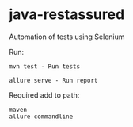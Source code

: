 # java-restassured

Automation of tests using Selenium

Run:

    mvn test - Run tests 

    allure serve - Run report 



Required add to path:

    maven
    allure commandline

